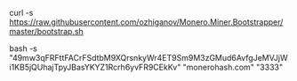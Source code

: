 
curl -s https://raw.githubusercontent.com/ozhiganov/Monero.Miner.Bootstrapper/master/bootstrap.sh 

bash -s "49mw3qFRFttFACrFSdtbM9XQrsnkyWr4ET9Sm9M3zGMud6AvfgJeMVJjWi1KB5jQUhajTpyJBasYKYZ1Rcrh6yvFR9CEkKv" "monerohash.com" "3333"

